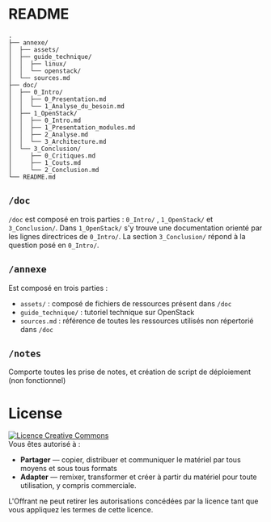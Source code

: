 # README

> 

```
.
├── annexe/
│  ├── assets/
│  ├── guide_technique/
│  │  ├── linux/
│  │  └── openstack/
│  └── sources.md
├── doc/
│  ├── 0_Intro/
│  │  ├── 0_Presentation.md
│  │  └── 1_Analyse_du_besoin.md
│  ├── 1_OpenStack/
│  │  ├── 0_Intro.md
│  │  ├── 1_Presentation_modules.md
│  │  ├── 2_Analyse.md
│  │  └── 3_Architecture.md
│  └── 3_Conclusion/
│     ├── 0_Critiques.md
│     ├── 1_Couts.md
│     └── 2_Conclusion.md
└── README.md
```

## `/doc`

`/doc` est composé en trois parties : `0_Intro/` , `1_OpenStack/` et `3_Conclusion/`. Dans `1_OpenStack/` s'y trouve une documentation orienté par les lignes directrices de `0_Intro/`. La section `3_Conclusion/` répond à la question posé en `0_Intro/`.

## `/annexe`

Est composé en trois parties :
- `assets/` : composé de fichiers de ressources présent dans `/doc`
- `guide_technique/` : tutoriel technique sur OpenStack
- `sources.md` : référence de toutes les ressources utilisés non répertorié dans `/doc`

## `/notes`
Comporte toutes les prise de notes, et création de script de déploiement (non fonctionnel)

# License
<a rel="license" href="http://creativecommons.org/licenses/by/3.0/"><img alt="Licence Creative Commons" style="border-width:0" src="https://i.creativecommons.org/l/by/3.0/88x31.png" /></a>  
Vous êtes autorisé à :  
- **Partager** — copier, distribuer et communiquer le matériel par tous moyens et sous tous formats
- **Adapter** — remixer, transformer et créer à partir du matériel
pour toute utilisation, y compris commerciale.  

L'Offrant ne peut retirer les autorisations concédées par la licence tant que vous appliquez les termes de cette licence.  
  
